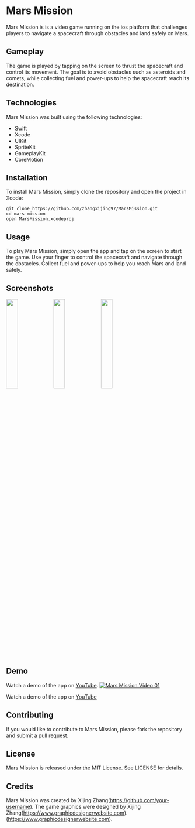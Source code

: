# Mars Mission

Mars Mission is is a video game running on the ios platform that challenges players to navigate a spacecraft through obstacles and land safely on Mars.

## Gameplay

The game is played by tapping on the screen to thrust the spacecraft and control its movement. The goal is to avoid obstacles such as asteroids and comets, while collecting fuel and power-ups to help the spacecraft reach its destination.

## Technologies

Mars Mission was built using the following technologies:

- Swift
- Xcode
- UIKit
- SpriteKit
- GameplayKit
- CoreMotion

## Installation

To install Mars Mission, simply clone the repository and open the project in Xcode:
```
git clone https://github.com/zhangxijing97/MarsMission.git
cd mars-mission
open MarsMission.xcodeproj
```

## Usage

To play Mars Mission, simply open the app and tap on the screen to start the game. Use your finger to control the spacecraft and navigate through the obstacles. Collect fuel and power-ups to help you reach Mars and land safely.

## Screenshots

<p float="left">
   <img src="https://github.com/zhangxijing97/MarsMission/blob/main/Screenshots/IMG_1543.PNG" width=25% height=25%>  
   <img src="https://github.com/zhangxijing97/MarsMission/blob/main/Screenshots/IMG_4840.PNG" width=25% height=25%>
   <img src="https://github.com/zhangxijing97/MarsMission/blob/main/Screenshots/IMG_4834.PNG" width=25% height=25%>
</p>

## Demo

Watch a demo of the app on [YouTube](https://www.youtube.com/shorts/-Z9S8dimUAo).
[![Mars Mission Video 01](https://github.com/zhangxijing97/MarsMission/blob/main/Screenshots/IMG_1543.PNG)](https://www.youtube.com/shorts/-Z9S8dimUAo)

Watch a demo of the app on [YouTube](https://www.youtube.com/shorts/5gJF1f3nCzs)


## Contributing

If you would like to contribute to Mars Mission, please fork the repository and submit a pull request.

## License

Mars Mission is released under the MIT License. See LICENSE for details.

## Credits

Mars Mission was created by Xijing Zhang(https://github.com/your-username). The game graphics were designed by Xijing Zhang(https://www.graphicdesignerwebsite.com).(https://www.graphicdesignerwebsite.com).
